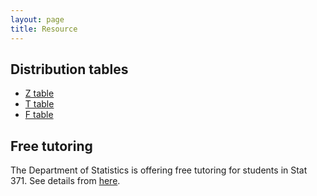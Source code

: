 ```yaml
---
layout: page
title: Resource
---
```


## Distribution tables

- [Z table](https://github.com/dzwang91/stat371/raw/gh-pages/distributiontables/Ztable.pdf   )
- [T table](https://github.com/dzwang91/stat371/raw/gh-pages/distributiontables/T-table.pdf)
- [F table](https://github.com/dzwang91/stat371/raw/gh-pages/distributiontables/F-table.pdf)

## Free tutoring

The Department of Statistics is offering free tutoring for students in Stat 371. See details from [here](https://www.stat.wisc.edu/courses/Tutorial_Schedule). 

